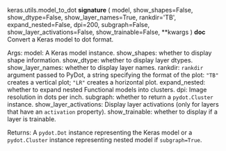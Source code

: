 keras.utils.model_to_dot
__signature__
(
  model,
  show_shapes=False,
  show_dtype=False,
  show_layer_names=True,
  rankdir='TB',
  expand_nested=False,
  dpi=200,
  subgraph=False,
  show_layer_activations=False,
  show_trainable=False,
  **kwargs
)
__doc__
Convert a Keras model to dot format.

Args:
    model: A Keras model instance.
    show_shapes: whether to display shape information.
    show_dtype: whether to display layer dtypes.
    show_layer_names: whether to display layer names.
    rankdir: `rankdir` argument passed to PyDot,
        a string specifying the format of the plot: `"TB"`
        creates a vertical plot; `"LR"` creates a horizontal plot.
    expand_nested: whether to expand nested Functional models
        into clusters.
    dpi: Image resolution in dots per inch.
    subgraph: whether to return a `pydot.Cluster` instance.
    show_layer_activations: Display layer activations (only for layers that
        have an `activation` property).
    show_trainable: whether to display if a layer is trainable.

Returns:
    A `pydot.Dot` instance representing the Keras model or
    a `pydot.Cluster` instance representing nested model if
    `subgraph=True`.
